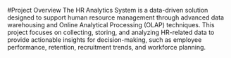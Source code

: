 #Project Overview 
The HR Analytics System is a data-driven solution designed to support human resource management through advanced data warehousing and Online Analytical Processing (OLAP) techniques. This project focuses on collecting, storing, and analyzing HR-related data to provide actionable insights for decision-making, such as employee performance, retention, recruitment trends, and workforce planning.
